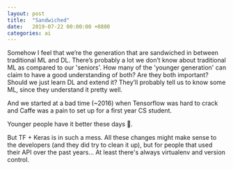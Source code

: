 ```yaml
---
layout: post
title:  "Sandwiched"
date:   2019-07-22 00:00:00 +0800
categories: ai
---
```


Somehow I feel that we’re the generation that are sandwiched in between traditional ML and DL. 
There’s probably a lot we don’t know about traditional ML as compared to our 'seniors'. How many of the 'younger generation' can claim to have a good understanding of both? Are they both important? Should we just learn DL and extend it? 
They’ll probably tell us to know some ML, since they understand it pretty well.

And we started at a bad time (~2016) when Tensorflow was hard to crack and Caffe was a pain to set up for a first year CS student.

Younger people have it better these days 👴. 

But TF + Keras is in such a mess. All these changes might make sense to the developers (and they did try to clean it up), but for people that used their API over the past years... At least there's always virtualenv and version control. 
